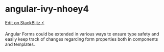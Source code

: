 # angular-ivy-nhoey4

[Edit on StackBlitz ⚡️](https://stackblitz.com/edit/angular-ivy-nhoey4)

Angular Forms could be extended in various ways to ensure type safety and easily keep track of changes regarding form properties both in components and templates.
